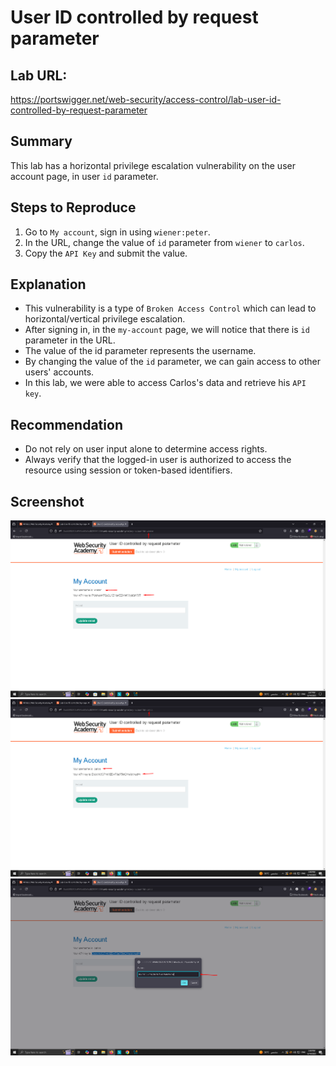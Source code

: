 # User ID controlled by request parameter 

## Lab URL:
https://portswigger.net/web-security/access-control/lab-user-id-controlled-by-request-parameter

## Summary
This lab has a horizontal privilege escalation vulnerability on the user account page, in user `id` parameter.

## Steps to Reproduce
1. Go to `My account`, sign in using `wiener:peter`.
2. In the URL, change the value of `id` parameter from `wiener` to `carlos`.
3. Copy the `API Key` and submit the value.

## Explanation
- This vulnerability is a type of `Broken Access Control` which can lead to horizontal/vertical privilege escalation.
- After signing in, in the `my-account` page, we will notice that there is `id` parameter in the URL.
- The value of the id parameter represents the username.
- By changing the value of the `id` parameter, we can gain access to other users' accounts.
- In this lab, we were able to access Carlos's data and retrieve his `API key`.

## Recommendation
- Do not rely on user input alone to determine access rights.
- Always verify that the logged-in user is authorized to access the resource using session or token-based identifiers.

## Screenshot
![screenshot](https://raw.githubusercontent.com/abdalla-samir/Web-Vulnerabilities-Reports/main/my_learning_journey/IDOR/report_one/report_images/image_one.png)
![screenshot](https://raw.githubusercontent.com/abdalla-samir/Web-Vulnerabilities-Reports/main/my_learning_journey/IDOR/report_one/report_images/image_two.png)
![screenshot](https://raw.githubusercontent.com/abdalla-samir/Web-Vulnerabilities-Reports/main/my_learning_journey/IDOR/report_one/report_images/image_three.png)

